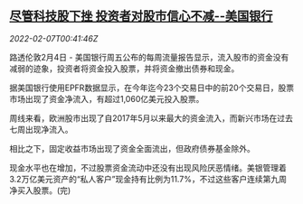 <!--1644195663000-->
[尽管科技股下挫 投资者对股市信心不减--美国银行](https://cn.reuters.com/article/markets-flows-stock-research-alert-0204-idCNKBS2KC01G)
------

<div><i>2022-02-07T00:41:46Z</i></div><p>路透伦敦2月4日 - 美国银行周五公布的每周流量报告显示，流入股市的资金没有减弱的迹象，投资者将资金投入股票，并将资金撤出债券和现金。</p><p>据美国银行使用EPFR数据显示，在今年迄今23个交易日中的前20个交易日，股票市场出现了资金净流入，有超过1,060亿美元投入股票。</p><p>周线来看，欧洲股市出现了自2017年5月以来最大的资金流入，而新兴市场在过去七周出现净流入。</p><p>相比之下，固定收益市场出现了资金全面流出，但政府债券基金除外。</p><p>现金水平也在增加，不过股票资金流动中还没有出现风险厌恶情绪。美银管理着3.2万亿美元资产的“私人客户”现金持有比例为11.7%，不过这些客户连续第九周净买入股票。(完)</p>
